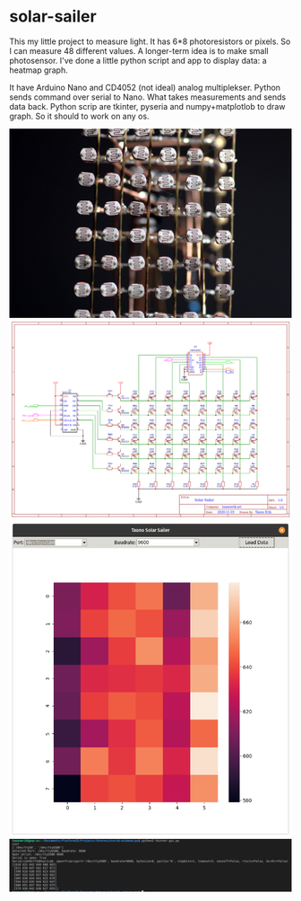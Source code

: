 # solar-sailer

This my little project to measure light. It has 6*8 photoresistors or pixels. So I can measure 48 different values. A longer-term idea is to make small photosensor. I've done a little python script and app to display data: a heatmap graph.

It have Arduino Nano and CD4052 (not ideal) analog multiplekser. Python sends command over serial to Nano. What takes measurements and sends data back. Python scrip are tkinter, pyseria and numpy+matplotlob to draw graph. So it should to work on any os.

![Photoresistors](img/IMG_8290.jpg)
![LDR](img/LDR.png)
![Screenshot](img/Screenshot.png)
![Screenshot](img/Screenshot_cl.png)